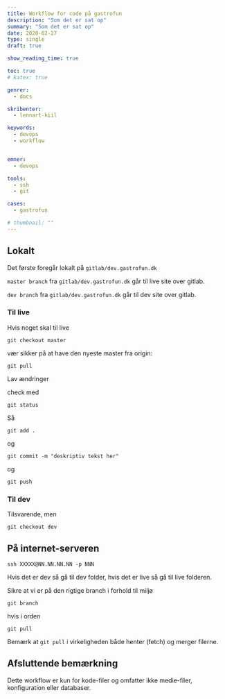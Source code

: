 ```yaml
---
title: Workflow for code på gastrofun
description: "Som det er sat op"
summary: "Som det er sat op"
date: 2020-02-27
type: single
draft: true

show_reading_time: true

toc: true
# katex: true

genrer:
  - docs

skribenter:
  - lennart-kiil

keywords:
  - devops
  - workflow


emner:
  - devops

tools:
  - ssh
  - git

cases:
  - gastrofun

# thumbnail: ""
---
```



## Lokalt

Det første foregår lokalt på `gitlab/dev.gastrofun.dk`

`master branch` fra `gitlab/dev.gastrofun.dk` går til live site over gitlab.

`dev branch` fra `gitlab/dev.gastrofun.dk` går til dev site over gitlab.


### Til live

Hvis noget skal til live

```
git checkout master
```

vær sikker på at have den nyeste master fra origin:


```
git pull
```

Lav ændringer

check med

```
git status
```

Så

```
git add .
```

og


```
git commit -m "deskriptiv tekst her"
```
og

```
git push
```

### Til dev

Tilsvarende, men


```
git checkout dev
```


## På internet-serveren

```
ssh XXXXX@NN.NN.NN.NN -p NNN
```

Hvis det er dev så gå til dev folder, hvis det er live så gå til live folderen.

Sikre at vi er på den rigtige branch i forhold til miljø

```
git branch
```

hvis i orden

```
git pull
```

Bemærk at `git pull` i virkeligheden både henter (fetch) og merger filerne.

## Afsluttende bemærkning

Dette workflow er kun for kode-filer og omfatter ikke medie-filer, konfiguration eller databaser.
